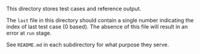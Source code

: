 This directory stores test cases and reference output.

The `last` file in this directory should contain a single number 
indicating the index of last test case (0 based).
The absence of this file will result in an error at `run` stage.

See `README.md` in each subdirectory for what purpose they serve.
